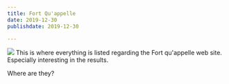 ```yaml
---
title: Fort Qu'appelle
date: 2019-12-30
publishdate: 2019-12-30

---
```

![](https://i.ytimg.com/vi/XplrxSSrja0/maxresdefault.jpg)
This is where everything is listed regarding the
Fort qu'appelle web site.
Especially interesting in the results.

Where are they?
